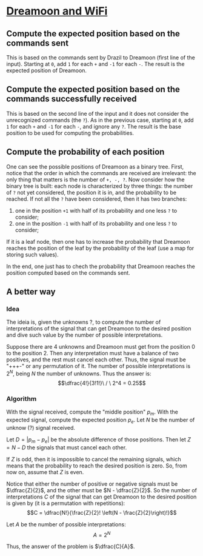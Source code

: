 # [Dreamoon and WiFi](https://codeforces.com/problemset/problem/476/B)

## Compute the expected position based on the commands sent

This is based on the commands sent by Drazil to Dreamoon (first line of the input). Starting at `0`, add `1` for each `+` and `-1` for each `-`. The result is the expected position of Dreamoon.

## Compute the expected position based on the commands successfully received

This is based on the second line of the input and it does not consider the unrecognized commands (the `?`). As in the previous case, starting at `0`, add `1` for each `+` and `-1` for each `-`, and ignore any `?`. The result is the base position to be used for computing the probabilities.

## Compute the probability of each position

One can see the possible positions of Dreamoon as a binary tree. First, notice that the order in which the commands are received are irrelevant: the only thing that matters is the number of `+, -, ?`. Now consider how the binary tree is built: each node is characterized by three things: the number of `?` not yet considered, the position it is in, and the probability to be reached. If not all the `?` have been considered, then it has two branches:

1. one in the position `+1` with half of its probability and one less `?` to consider;
2. one in the position `-1` with half of its probability and one less `?` to consider;

If it is a leaf node, then one has to increase the probability that Dreamoon reaches the position of the leaf by the probability of the leaf (use a map for storing such values).

In the end, one just has to chech the probability that Dreamoon reaches the position computed based on the commands sent.

## A better way

### Idea

The ideia is, given the unknowns ?, to compute the number of interpretations of the signal that can get Dreamoon to the desired position and dive such value by the number of possible interpretations.

Suppose there are 4 unknowns and Dreamoon must get from the position 0 to the position 2. Then any interpretation must have a balance of two positives, and the rest must cancel each other. Thus, the signal must be "+++-" or any permutation of it. The number of possible interpretations is $2^N$, being $N$ the number of unknowns. Thus the answer is:
$$\dfrac{4!}{3!1!}\  / \ 2^4 = 0.25$$

### Algorithm

With the signal received, compute the "middle position" $p_m$. With the expected signal, compute the expected position $p_e$. Let $N$ be the number of unknow (?) signal received.

Let $D = |p_m - p_e|$ be the absolute difference of those positions. Then let $Z = N - D$ the signals that must cancel each other.

If $Z$ is odd, then it is impossible to cancel the remaining signals, which means that the probability to reach the desired position is zero. So, from now on, assume that $Z$ is even.

Notice that either the number of positive or negative signals must be $\dfrac{Z}{2}$, and the other must be $N - \dfrac{Z}{2}$. So the number of interpretations $C$ of the signal that can get Dreamoon to the desired position is given by (it is a permutation with repetitions):
$$C = \dfrac{N!}{\frac{Z}{2}! \left(N - \frac{Z}{2}\right)!}$$

Let $A$ be the number of possible interpretations:
$$A = 2^N$$

Thus, the answer of the problem is $\dfrac{C}{A}$.
